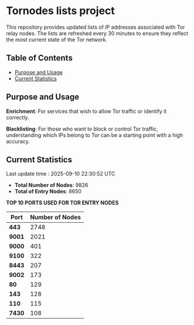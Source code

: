 # Tornodes lists project

This repository provides updated lists of IP addresses associated with Tor relay nodes. The lists are refreshed every 30 minutes to ensure they reflect the most current state of the Tor network.

## Table of Contents

- [Purpose and Usage](#purpose-and-usage)
- [Current Statistics](#current-statistics)


## Purpose and Usage

**Enrichment**: For services that wish to allow Tor traffic or identify it correctly.

**Blacklisting**: For those who want to block or control Tor traffic, understanding which IPs belong to Tor can be a starting point with a high accuracy.

## Current Statistics

Last update time : 2025-09-10 22:30:52 UTC

- **Total Number of Nodes**: 9826
- **Total of Entry Nodes**: 8650

**TOP 10 PORTS USED FOR TOR ENTRY NODES**

| **Port** | **Number of Nodes** |
|------|-----------------|
| **443**   | 2748  |
| **9001**   | 2021  |
| **9000**   | 401  |
| **9100**   | 322  |
| **8443**   | 207  |
| **9002**   | 173  |
| **80**   | 129  |
| **143**   | 128  |
| **110**   | 115  |
| **7430**   | 108  |

